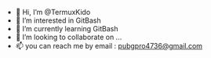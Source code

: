 - 👋 Hi, I’m @TermuxKido
- 👀 I’m interested in GitBash
- 🌱 I’m currently learning GitBash
- 💞️ I’m looking to collaborate on ...
- 📫 you can reach me by email : pubgpro4736@gmail.com
<!---
TermuxKido/TermuxKido is a ✨ special ✨ repository because its `README.md` (this file) appears on your GitHub profile.
You can click the Preview link to take a look at your changes.
--->
